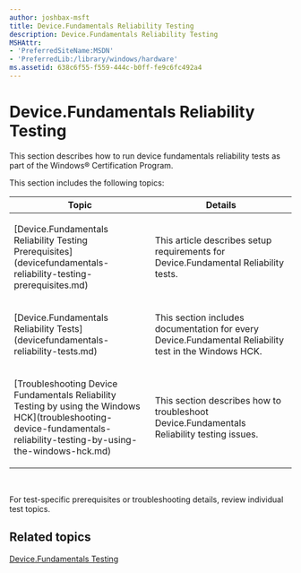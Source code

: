 ```yaml
---
author: joshbax-msft
title: Device.Fundamentals Reliability Testing
description: Device.Fundamentals Reliability Testing
MSHAttr:
- 'PreferredSiteName:MSDN'
- 'PreferredLib:/library/windows/hardware'
ms.assetid: 638c6f55-f559-444c-b0ff-fe9c6fc492a4
---
```


# Device.Fundamentals Reliability Testing


This section describes how to run device fundamentals reliability tests as part of the Windows® Certification Program.

This section includes the following topics:

<table>
<colgroup>
<col width="50%" />
<col width="50%" />
</colgroup>
<thead>
<tr class="header">
<th>Topic</th>
<th>Details</th>
</tr>
</thead>
<tbody>
<tr class="odd">
<td><p>[Device.Fundamentals Reliability Testing Prerequisites](devicefundamentals-reliability-testing-prerequisites.md)</p></td>
<td><p>This article describes setup requirements for Device.Fundamental Reliability tests.</p></td>
</tr>
<tr class="even">
<td><p>[Device.Fundamentals Reliability Tests](devicefundamentals-reliability-tests.md)</p></td>
<td><p>This section includes documentation for every Device.Fundamental Reliability test in the Windows HCK.</p></td>
</tr>
<tr class="odd">
<td><p>[Troubleshooting Device Fundamentals Reliability Testing by using the Windows HCK](troubleshooting-device-fundamentals-reliability-testing-by-using-the-windows-hck.md)</p></td>
<td><p>This section describes how to troubleshoot Device.Fundamentals Reliability testing issues.</p></td>
</tr>
</tbody>
</table>

 

For test-specific prerequisites or troubleshooting details, review individual test topics.

## Related topics


[Device.Fundamentals Testing](devicefundamentals-testing.md)

 

 








